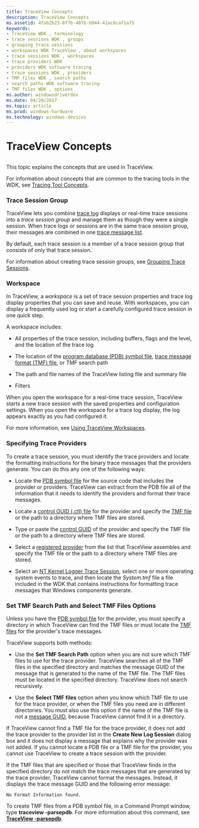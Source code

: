 ```yaml
---
title: TraceView Concepts
description: TraceView Concepts
ms.assetid: 4fab2b23-8f7b-407b-b944-41ac8caf1a75
keywords:
- TraceView WDK , terminology
- trace sessions WDK , groups
- grouping trace sessions
- workspaces WDK TraceView , about workspaces
- trace sessions WDK , workspaces
- trace providers WDK
- providers WDK software tracing
- trace sessions WDK , providers
- TMF files WDK , search paths
- search paths WDK software tracing
- TMF files WDK , options
ms.author: windowsdriverdev
ms.date: 04/20/2017
ms.topic: article
ms.prod: windows-hardware
ms.technology: windows-devices
---
```


# TraceView Concepts


## <span id="ddk_traceview_concepts_tools"></span><span id="DDK_TRACEVIEW_CONCEPTS_TOOLS"></span>


This topic explains the concepts that are used in TraceView.

For information about concepts that are common to the tracing tools in the WDK, see [Tracing Tool Concepts](tracing-tool-concepts.md).

### <span id="Trace_Session_Group"></span><span id="trace_session_group"></span><span id="TRACE_SESSION_GROUP"></span>Trace Session Group

TraceView lets you combine [trace log](trace-log.md) displays or real-time trace sessions into a *trace session group* and manage them as though they were a single session. When trace logs or sessions are in the same trace session group, their messages are combined in one [trace message list](trace-message-lists.md).

By default, each trace session is a member of a trace session group that consists of only that trace session.

For information about creating trace session groups, see [Grouping Trace Sessions](grouping-trace-sessions.md).

### <span id="Workspace"></span><span id="workspace"></span><span id="WORKSPACE"></span>Workspace

In TraceView, a *workspace* is a set of trace session properties and trace log display properties that you can save and reuse. With workspaces, you can display a frequently used log or start a carefully configured trace session in one quick step.

A workspace includes:

-   All properties of the trace session, including buffers, flags and the level, and the location of the trace log

-   The location of the [program database (PDB) symbol file](pdb-symbol-files.md), [trace message format (TMF) file](trace-message-format-file.md), or TMF search path

-   The path and file names of the TraceView listing file and summary file

-   Filters

When you open the workspace for a real-time trace session, TraceView starts a new trace session with the saved properties and configuration settings. When you open the workspace for a trace log display, the log appears exactly as you had configured it.

For more information, see [Using TraceView Workspaces](using-traceview-workspaces.md).

### <span id="Specifying_Trace_Providers"></span><span id="specifying_trace_providers"></span><span id="SPECIFYING_TRACE_PROVIDERS"></span>Specifying Trace Providers

To create a trace session, you must identify the trace providers and locate the formatting instructions for the binary trace messages that the providers generate. You can do this any one of the following ways:

-   Locate the [PDB symbol file](pdb-symbol-files.md) for the source code that includes the provider or providers. TraceView can extract from the PDB file all of the information that it needs to identify the providers and format their trace messages.

-   Locate a [control GUID (.ctl) file](control-guid-file.md) for the provider and specify the [TMF file](trace-message-format-file.md) or the path to a directory where TMF files are stored.

-   Type or paste the [control GUID](control-guid.md) of the provider and specify the TMF file or the path to a directory where TMF files are stored.

-   Select a [registered provider](registered-provider.md) from the list that TraceView assembles and specify the TMF file or the path to a directory where TMF files are stored.

-   Select an [NT Kernel Logger Trace Session](nt-kernel-logger-trace-session.md), select one or more operating system events to trace, and then locate the *System.tmf* file a file included in the WDK that contains instructions for formatting trace messages that Windows components generate.

### <span id="Set_TMF_Search_Path_and_Select_TMF_Files_Options"></span><span id="set_tmf_search_path_and_select_tmf_files_options"></span><span id="SET_TMF_SEARCH_PATH_AND_SELECT_TMF_FILES_OPTIONS"></span>Set TMF Search Path and Select TMF Files Options

Unless you have the [PDB symbol file](pdb-symbol-files.md) for the provider, you must specify a directory in which TraceView can find the TMF files or must locate the [TMF files](trace-message-format-file.md) for the provider's trace messages.

TraceView supports both methods:

-   Use the **Set TMF Search Path** option when you are not sure which TMF files to use for the trace provider. TraceView searches all of the TMF files in the specified directory and matches the message GUID of the message that is generated to the name of the TMF file. The TMF files must be located in the specified directory. TraceView does not search recursively.

-   Use the **Select TMF files** option when you know which TMF file to use for the trace provider, or when the TMF files you need are in different directories. You must also use this option if the name of the TMF file is not a [message GUID](message-guid.md), because TraceView cannot find it in a directory.

If TraceView cannot find a TMF file for the trace provider, it does not add the trace provider to the provider list in the **Create New Log Session** dialog box and it does not display a message that explains why the provider was not added. If you cannot locate a PDB file or a TMF file for the provider, you cannot use TraceView to create a trace session with the provider.

If the TMF files that are specified or those that TraceView finds in the specified directory do not match the trace messages that are generated by the trace provider, TraceView cannot format the messages. Instead, it displays the trace message GUID and the following error message:

```
No Format Information found.
```

To create TMF files from a PDB symbol file, in a Command Prompt window, type **traceview -parsepdb**. For more information about this command, see [**TraceView -parsepdb**](traceview--parsepdb.md).

 

 





